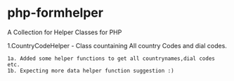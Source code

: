 php-formhelper
==============

A Collection for Helper Classes for PHP 

1.CountryCodeHelper - Class countaining All country Codes and dial codes.

	1a. Added some helper functions to get all countrynames,dial codes etc.
	1b. Expecting more data helper function suggestion :)
